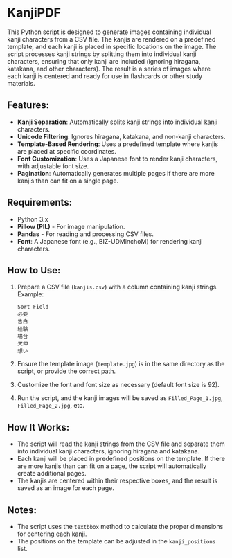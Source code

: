 # KanjiPDF
This Python script is designed to generate images containing individual kanji characters from a CSV file. The kanjis are rendered on a predefined template, and each kanji is placed in specific locations on the image. The script processes kanji strings by splitting them into individual kanji characters, ensuring that only kanji are included (ignoring hiragana, katakana, and other characters). The result is a series of images where each kanji is centered and ready for use in flashcards or other study materials.

## Features:
- **Kanji Separation**: Automatically splits kanji strings into individual kanji characters.
- **Unicode Filtering**: Ignores hiragana, katakana, and non-kanji characters.
- **Template-Based Rendering**: Uses a predefined template where kanjis are placed at specific coordinates.
- **Font Customization**: Uses a Japanese font to render kanji characters, with adjustable font size.
- **Pagination**: Automatically generates multiple pages if there are more kanjis than can fit on a single page.

## Requirements:
- Python 3.x
- **Pillow (PIL)** - For image manipulation.
- **Pandas** - For reading and processing CSV files.
- **Font**: A Japanese font (e.g., BIZ-UDMinchoM) for rendering kanji characters.

## How to Use:
1. Prepare a CSV file (`kanjis.csv`) with a column containing kanji strings. Example:
    ```csv
    Sort Field
    必要
    告白
    経験
    場合
    欠伸
    想い
    ```

2. Ensure the template image (`template.jpg`) is in the same directory as the script, or provide the correct path.
3. Customize the font and font size as necessary (default font size is 92).
4. Run the script, and the kanji images will be saved as `Filled_Page_1.jpg`, `Filled_Page_2.jpg`, etc.

## How It Works:
- The script will read the kanji strings from the CSV file and separate them into individual kanji characters, ignoring hiragana and katakana.
- Each kanji will be placed in predefined positions on the template. If there are more kanjis than can fit on a page, the script will automatically create additional pages.
- The kanjis are centered within their respective boxes, and the result is saved as an image for each page.

## Notes:
- The script uses the `textbbox` method to calculate the proper dimensions for centering each kanji.
- The positions on the template can be adjusted in the `kanji_positions` list.
